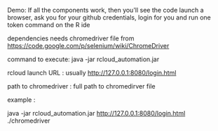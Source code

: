 Demo:
If all the components work, then you'll see the code launch a browser, ask you for your github credentials, login for you
and run one token command on the R ide

dependencies 
needs chromedriver file from  https://code.google.com/p/selenium/wiki/ChromeDriver


command to execute:
java -jar rcloud_automation.jar <rcloud launch URL> <path to chromedriver>


 rcloud launch URL  : usually http://127.0.0.1:8080/login.html  
 
 path to chromedriver  : full path to chromedirver file 

example :

java -jar rcloud_automation.jar http://127.0.0.1:8080/login.html ./chromedriver


